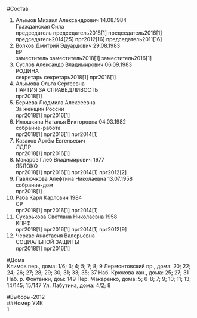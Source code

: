 #Состав  
1. Алымов Михаил Александрович 14.08.1984  
    Гражданская Сила  
    председатель председатель2018[1] председатель2016[1] председатель2014[25] прг2012[16] председатель2011[16]  
2. Волков Дмитрий Эдуардович 29.08.1983  
    ЕР  
    заместитель заместитель2018[1] заместитель2016[1]  
3. Суслов Александр Владимирович 06.09.1983  
    РОДИНА  
    секретарь секретарь2018[1] прг2016[1]  
4. Алымова Ольга Сергеевна  
    ПАРТИЯ ЗА СПРАВЕДЛИВОСТЬ  
    прг2018[1]  
5. Бериева Людмила Алексеевна  
    За женщин России  
    прг2018[1] прг2016[1]  
6. Илюшкина Наталья Викторовна 04.03.1982  
    собрание-работа  
    прг2018[1] прг2016[1] прг2014[1]  
7. Казаков Артём Евгеньевич  
    ЛДПР  
    прг2018[1] прг2016[1]  
8. Макаров Глеб Владимирович 1977  
    ЯБЛОКО  
    прг2018[1] прг2016[1] прг2014[1] прг2012[2]  
9. Павлючкова Алефтина Николаевна 13.07.1958  
    собрание-дом  
    прг2018[1]  
10. Раба Карл Карлович 1984  
    СР  
    прг2018[1] прг2016[1] прг2014[1]  
11. Сухарькова Светлана Николаевна 1958  
    КПРФ  
    прг2018[1] прг2016[1] прг2014[1] прг2012[9]  
12. Черкас Анастасия Валерьевна  
    СОЦИАЛЬНОЙ ЗАЩИТЫ  
    прг2018[1] прг2016[1]  

#Дома  
Климов пер., дома: 1/6; 3; 4; 5; 7; 8; 9 Лермонтовский пр., дома: 20; 22; 24; 26; 27; 28; 29; 30; 31; 33; 35; 37 Наб. Крюкова кан., дома: 25; 27; 31 Наб. р. Фонтанки, дом: 149 Пер. Макаренко, дома: 5; 6-8; 7; 9; 10; 11; 13; 14/145; 15/147 Ул. Лабутина, дома: 4/2; 8  
  
#Выборы-2012  
##Номер УИК  
1  
